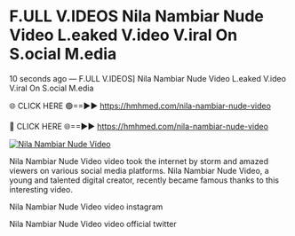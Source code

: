 # F.ULL V.IDEOS Nila Nambiar Nude Video L.eaked V.ideo V.iral On S.ocial M.edia

10 seconds ago — F.ULL V.IDEOS] Nila Nambiar Nude Video L.eaked V.ideo V.iral On S.ocial M.edia

🌐 CLICK HERE 🟢==►► https://hmhmed.com/nila-nambiar-nude-video

🔴 CLICK HERE 🌐==►► https://hmhmed.com/nila-nambiar-nude-video

[![Nila Nambiar Nude Video](https://i.imgur.com/dJHk4Zq.gif)](https://hmhmed.com/nila-nambiar-nude-video)

Nila Nambiar Nude Video video took the internet by storm and amazed viewers on various social media platforms. Nila Nambiar Nude Video, a young and talented digital creator, recently became famous thanks to this interesting video.

Nila Nambiar Nude Video video instagram

Nila Nambiar Nude Video video official twitter